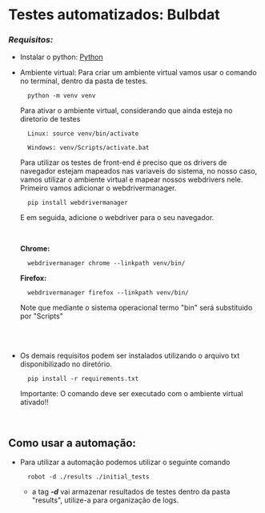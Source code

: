 # **Testes automatizados: Bulbdat**

### _Requisitos:_
- Instalar o python: [Python](https://www.python.org/)

- Ambiente virtual: Para criar um ambiente virtual vamos usar o comando no terminal, dentro da pasta de testes.
    
        python -m venv venv

    Para ativar o ambiente virtual, considerando que ainda esteja no diretorio de testes

        Linux: source venv/bin/activate

        Windows: venv/Scripts/activate.bat
    
    

    Para utilizar os testes de front-end é preciso que os drivers de navegador estejam mapeados nas variaveis do sistema, no nosso caso, vamos utilizar o ambiente virtual e mapear nossos webdrivers nele. Primeiro vamos adicionar o webdrivermanager. 

        pip install webdrivermanager

    E em seguida, adicione o webdriver para o seu navegador.

    <br>

    **Chrome:** 
        
        webdrivermanager chrome --linkpath venv/bin/


    **Firefox:**

        webdrivermanager firefox --linkpath venv/bin/

    Note que mediante o sistema operacional termo "bin" será substituido por "Scripts"

<br>
<br>

- Os demais requisitos podem ser instalados utilizando o arquivo txt disponibilizado no diretório. 
         
        pip install -r requirements.txt

    Importante: O comando deve ser executado com o ambiente virtual ativado!!

<br>

## Como usar a automação: 
- Para utilizar a automação podemos utilizar o seguinte comando

        robot -d ./results ./initial_tests

    - a tag _**-d**_ vai armazenar resultados de testes dentro da pasta "results", utilize-a para organização de logs.  


